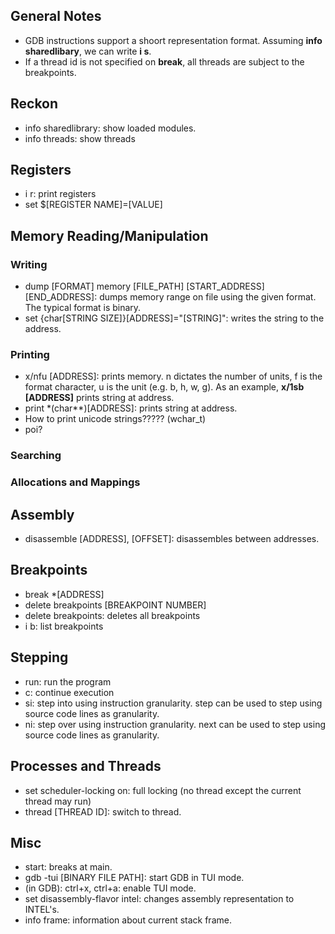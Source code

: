 ## General Notes
* GDB instructions support a shoort representation format. Assuming **info sharedlibary**, we can write **i s**.
* If a thread id is not specified on **break**, all threads are subject to the breakpoints.




## Reckon
* info sharedlibrary: show loaded modules.
* info threads: show threads

## Registers
* i r: print registers
* set $[REGISTER NAME]=[VALUE]

## Memory Reading/Manipulation


### Writing
* dump [FORMAT] memory [FILE_PATH] [START_ADDRESS] [END_ADDRESS]: dumps memory range on file using the given format. The typical format is binary.
* set {char[STRING SIZE]}[ADDRESS]="[STRING]": writes the string to the address. 

### Printing
* x/nfu [ADDRESS]: prints memory. n dictates the number of units, f is the format character, u is the unit (e.g. b, h, w, g). As an example, **x/1sb [ADDRESS]** prints string at address.
* print \*(char\*\*)[ADDRESS]: prints string at address.
* How to print unicode strings????? (wchar_t)
*  poi?
### Searching


### Allocations and Mappings



## Assembly
* disassemble [ADDRESS], [OFFSET]: disassembles between addresses.

## Breakpoints
* break \*[ADDRESS]
* delete breakpoints [BREAKPOINT NUMBER]
* delete breakpoints: deletes all breakpoints
* i b: list breakpoints

## Stepping
* run: run the program
* c: continue execution
* si: step into using instruction granularity. step can be used to step using source code lines as granularity.
* ni: step over using instruction granularity. next can be used to step using source code lines as granularity.



## Processes and Threads
* set scheduler-locking on: full locking (no thread except the current thread may run)
* thread [THREAD ID]: switch to thread.

## Misc
* start: breaks at main.
* gdb -tui [BINARY FILE PATH]: start GDB in TUI mode.
* (in GDB): ctrl+x, ctrl+a: enable TUI mode.
* set disassembly-flavor intel: changes assembly representation to INTEL's.
* info frame: information about current stack frame.











